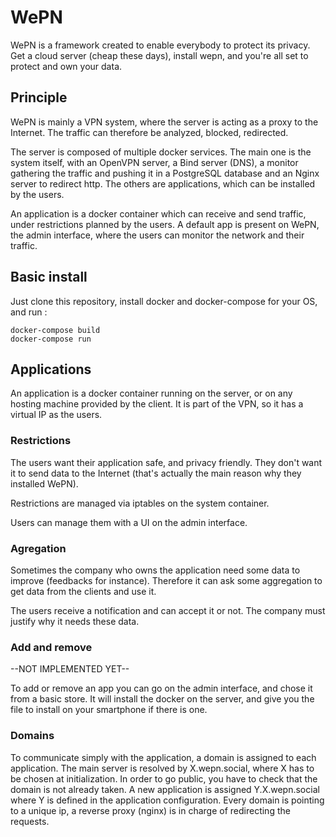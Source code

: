WePN
================

WePN is a framework created to enable everybody to protect its privacy.
Get a cloud server (cheap these days), install wepn, and you're all set to protect and own your data.

## Principle
WePN is mainly a VPN system, where the server is acting as a proxy to the Internet. The traffic can therefore be analyzed, blocked, redirected.

The server is composed of multiple docker services. The main one is the system itself, with an OpenVPN server, a Bind server (DNS), a monitor gathering the traffic and pushing it in a PostgreSQL database and an Nginx server to redirect http.
The others are applications, which can be installed by the users.

An application is a docker container which can receive and send traffic, under restrictions planned by the users. A default app is present on WePN, the admin interface, where the users can monitor the network and their traffic.

## Basic install

Just clone this repository, install docker and docker-compose for your OS, and run :

```shell
docker-compose build
docker-compose run
```

## Applications

An application is a docker container running on the server, or on any hosting machine provided by the client. It is part of the VPN, so it has a virtual IP as the users.

### Restrictions

The users want their application safe, and privacy friendly. They don't want it to send data to the Internet (that's actually the main reason why they installed WePN).

Restrictions are managed via iptables on the system container.

Users can manage them with a UI on the admin interface.

### Agregation

Sometimes the company who owns the application need some data to improve (feedbacks for instance). Therefore it can ask some aggregation to get data from the clients and use it.

The users receive a notification and can accept it or not. The company must justify why it needs these data.

### Add and remove

--NOT IMPLEMENTED YET--

To add or remove an app you can go on the admin interface, and chose it from a basic store. It will install the docker on the server, and give you the file to install on your smartphone if there is one.

### Domains

To communicate simply with the application, a domain is assigned to each application. The main server is resolved by X.wepn.social, where X has to be chosen at initialization. In order to go public, you have to check that the domain is not already taken.
A new application is assigned Y.X.wepn.social where Y is defined in the application configuration. Every domain is pointing to a unique ip, a reverse proxy (nginx) is in charge of redirecting the requests.

